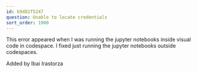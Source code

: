 ```yaml
---
id: b9d82f5247
question: Unable to locate credentials
sort_order: 1900
---
```


This error appeared when I was running the jupyter notebooks inside visual code in codespace. I fixed just running the jupyter notebooks outside codespaces.

Added by Ibai Irastorza

